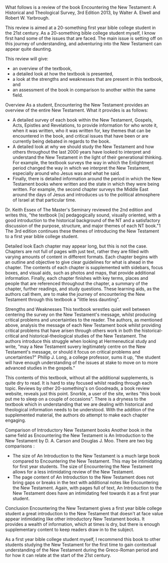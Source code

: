 What follows is a review of the book Encountering the New Testament: A Historical and Theological Survey, 3rd Edition 2013, by Walter A. Elwell and Robert W. Yarbrough. 

This review is aimed at a 20-something first year bible college student in the 21st century. As a 20-something bible college student myself, I know first hand some of the issues that are faced. The main issue is setting off on this journey of understanding, and adventuring into the New Testament can appear quite daunting. 

This review will give:
* an overview of the textbook,
* a detailed look at how the textbook is presented,
* a look at the strengths and weaknesses that are present in this textbook, and
* an assessment of the book in comparison to another within the same field.

Overview
As a student, Encountering the New Testament provides an overview of the entire New Testament. What it provides is as follows:
* A detailed survey of each book within the New Testament, Gospels, Acts, Epistles and Revelations, to provide information for who wrote it, when it was written, who it was written for, key themes that can be encountered in the book, and critical issues that have been or are currently being debated in regards to the book.
* A detailed look at why we should study the New Testament and how others throughout the last 2000 years have looked to interpret and understand the New Testament in the light of their generational thinking. For example, the textbook surveys the way in which the Enlightment period changed the way in which we interpret the New Testament, especially around who Jesus was and what he said.
* Finally, there is detailed information around the period in which the New Testament books where written and the state in which they were being written. For example, the second chapter surveys the Middle East around the days of Jesus and introduces us to the political atmosphere of Israel at that particular time.

Dr. Keith Essex of The Master's Seminary reviewed the 2nd edition and writes this, "the textbook [is] pedagogically sound, visually oriented, with a good introduction to the historical background of the NT and a satisfactory discussion of the purpose, structure, and major themes of each NT book."1 The 3rd edition continues these themes of introducing the New Testament to a first year bible college student.

Detailed look
Each chapter may appear long, but this is not the case. Chapters are not full of pages with just text, rather they are filled with varying amounts of content in different formats. Each chapter begins with an outline and objective to give clear guidelines for what is ahead in the chapter. The contents of each chapter is supplemented with sidebars, focus boxes, and visual aids, such as photos and maps, that provide additional information. Finally, each chapter finishes with key terms, places and people that are referenced throughout the chapter, a summary of the chapter, further readings, and study questions. These learning aids, as the authors call them, are to make the journey of encountering the New Testament through this textbook a "little less daunting". 

Strengths and Weaknesses
This textbook wrestles quiet well between centering the survey on the New Testament's message, whilst producing critical problems and uncertainties to the reader. The authors, as mentioned above, analysis the message of each New Testament book whilst providing critical problems that have arisen through others work in both the historical-critical and historical-theological studies of the New Testament. The authors introduce this struggle when looking at Hermeneutical study and write, "may a New Testament suvery legitimately centre on the New Testament's message, or should it focus on critical problems and uncertainties?" Phillip J. Long, a college professor, sums it up, "the student will have enough understanding of the issues at stake to move on to more advanced studies in the gospels." 

This contents of this textbook, without all the additional supplements, is quite dry to read. It is hard to stay focused whilst reading through each topic. Reviews by other 20-something's on Goodreads, a book review website, reveals just this point. Snorkle, a user of the site, writes "this book put me to sleep on a couple of occasions". There is a dryness to the textbook which in understanding that we are dealing with historical and theological information needs to be understood. With the addition of the supplemented material, the authors do attempt to make each chapter engaging. 

Comparison of Introductory New Testament books
Another book in the same field as Encountering the New Testament is An Introduction to the New Testament by D. A. Carson and Douglas J. Moo. There are two big comparisons :
* The size of An Introduction to the New Testament is a much large book compared to Encountering the New Testament. This may be intimidating for first year students. The size of Encountering the New Testament allows for a less intimidating review of the New Testament.
* The page content of An Introduction to the New Testament does not bring gaps or breaks in the text with additional notes like Encountering the New Testament. Again, with pages full of text, An Introduction to the New Testament does have an intimidating feel towards it as a first year student. 


Conclusion
Encountering the New Testament gives a first year bible college student a great introduction to the New Testament that doesn't at face value appear intimidating like other introductory New Testament books. It provides a wealth of information, which at times is dry, but there is enough supplementary content to keep readers draw in to the subject.

As a first year bible college student myself, I recommend this book to other students studying the New Testament for the first time to gain contextual understanding of the New Testament during the Greco-Roman period and for how it can relate at the start of the 21st century.
